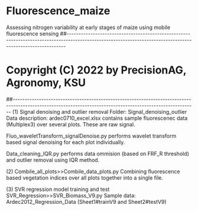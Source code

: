 # Fluorescence_maize

Assessing nitrogen variability at early stages of maize using mobile fluorescence sensing
##-----------------------------------------------------------------------------------------------------------------------------------------------------------
# Copyright (C) 2022 by PrecisionAG, Agronomy, KSU

##-----------------------------------------------------------------------------------------------------------------------------------------------------------
(1) Signal denoising and outlier removal
Folder: Signal_denoising_outlier
Data description: 
ardec0710_excel.xlsx contains sample fluorescenec data (Multiplex3) over several plots.
These are raw signal.

Fluo_waveletTransform_signalDenoise.py performs wavelet transform based signal denoising for each plot individually. 

Data_cleaning_IQR.py performs data ommision (based on FRF_R threshold) and outlier removal using IQR method.


(2) Combile_all_plots>>Combile_data_plots.py  Combining fluorescence based vegetation indices over all plots together into a single file.

(3) SVR regression model training and test
SVR_Regression>>SVR_Biomass_V9.py
Sample data:  Ardec2012_Regression_Data (Sheet1#trainV9 and Sheet2#testV9)
